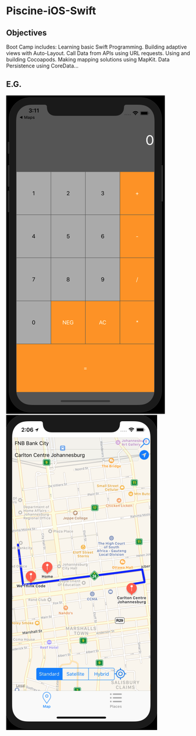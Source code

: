 # Piscine-iOS-Swift

## Objectives
Boot Camp includes: 
Learning basic Swift Programming.
Building adaptive views with Auto-Layout. 
Call Data from APIs using URL requests.
Using and building Cocoapods. 
Making mapping solutions using MapKit.
Data Persistence using CoreData... 

## E.G.
![](images/calculator.png "title-3") ![](images/Map.png "title-3")